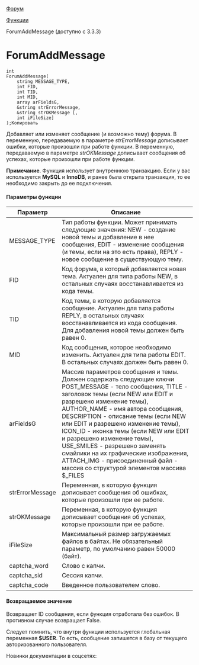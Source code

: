 [Форум](/api_help/forum/index.php)

[Функции](/api_help/forum/functions/index.php)

ForumAddMessage (доступно с 3.3.3)

ForumAddMessage
===============

```
int
ForumAddMessage(
	string MESSAGE_TYPE,
	int FID,
	int TID,
	int MID,
	array arFieldsG,
	&string strErrorMessage,
	&string strOKMessage [,
	int iFileSize]
);Копировать
```

Добавляет или изменяет сообщение (и возможно тему) форума. В переменную, передаваемую в параметре *strErrorMessage* дописывает ошибки, которые произошли при работе функции. В переменную, передаваемую в параметре *strOKMessage* дописывает сообщения об успехах, которые произошли при работе функции.

**Примечание**. Функция использует внутреннюю транзакцию. Если у вас используется **MySQL** и **InnoDB**, и ранее была открыта транзакция, то ее необходимо закрыть до ее подключения.

#### Параметры функции

| Параметр | Описание |
| --- | --- |
| MESSAGE\_TYPE | Тип работы функции. Может принимать следующие значения: NEW - создание новой темы и добавление в нее сообщения, EDIT - изменение сообщения (и темы, если на это есть права), REPLY - новое сообщение в существующую тему. |
| FID | Код форума, в который добавляется новая тема. Актуален для типа работы NEW, в остальных случаях восстанавливается из кода темы. |
| TID | Код темы, в которую добавляется сообщение. Актуален для типа работы REPLY, в остальных случаях восстанавливается из кода сообщения. Для добавления новой темы должен быть равен 0. |
| MID | Код сообщения, которое необходимо изменить. Актуален для типа работы EDIT. В остальных случаях должен быть равен 0. |
| arFieldsG | Массив параметров сообщения и темы. Должен содержать следующие ключи  POST\_MESSAGE - тело сообщения,  TITLE - заголовок темы (если NEW или EDIT и разрешено изменение темы),  AUTHOR\_NAME - имя автора сообщения,  DESCRIPTION - описание темы (если NEW или EDIT и разрешено изменение темы),  ICON\_ID - иконка темы (если NEW или EDIT и разрешено изменение темы),  USE\_SMILES - разрешено заменять смайлики на их графические изображения,  ATTACH\_IMG - присоединенный файл - массив со структурой элементов массива $\_FILES |
| strErrorMessage | Переменная, в которую функция дописывает сообщения об ошибках, которые произошли при ее работе. |
| strOKMessage | Переменная, в которую функция дописывает сообщения об успехах, которые произошли при ее работе. |
| iFileSize | Максимальный размер загружаемых файлов в байтах. Не обязательный параметр, по умолчанию равен 50000 (байт). |
| captcha\_word | Слово с капчи. |
| captcha\_sid | Сессия капчи. |
| captcha\_code | Введенное пользователем слово. |

#### Возвращаемое значение

Возвращает ID сообщения, если функция отработала без ошибок. В противном случае возвращает False.

Следует помнить, что внутри функции используется глобальная переменная **$USER**. То есть, сообщение запишется в базу от текущего авторизованного пользователя.

Новинки документации в соцсетях: